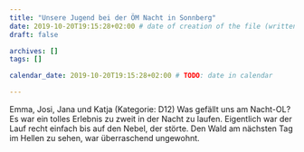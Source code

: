 ```yaml
---
title: "Unsere Jugend bei der ÖM Nacht in Sonnberg"
date: 2019-10-20T19:15:28+02:00 # date of creation of the file (written)
draft: false

archives: []
tags: []

calendar_date: 2019-10-20T19:15:28+02:00 # TODO: date in calendar

---
```


Emma, Josi, Jana und Katja (Kategorie: D12)
Was gefällt uns am Nacht-OL?
Es war ein tolles Erlebnis zu zweit in der Nacht zu laufen.
Eigentlich war der Lauf recht einfach bis auf den Nebel, der störte.
Den Wald am nächsten Tag im Hellen zu sehen, war überraschend ungewohnt.

<!--more-->
